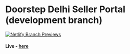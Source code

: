 # Doorstep Delhi Seller Portal (development branch)

[![Netlify Branch Previews](https://github.com/DoorstepDelhi/Seller-Portal/actions/workflows/netlify-previews.yml/badge.svg)](https://github.com/DoorstepDelhi/Seller-Portal/actions/workflows/netlify-previews.yml)
#### Live - [here](https://development--seller-portal.netlify.app/)

